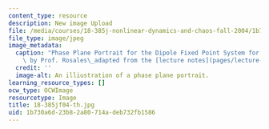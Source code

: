```yaml
---
content_type: resource
description: New image Upload
file: /media/courses/18-385j-nonlinear-dynamics-and-chaos-fall-2004/1b730a6d23b82a80714adeb732fb1586_18-385jf04-th.jpg
file_type: image/jpeg
image_metadata:
  caption: "Phase Plane Portrait for the Dipole Fixed Point System for n = 1. (Image\
    \ by Prof. Rosales\_adapted from the [lecture notes](pages/lecture-notes).)"
  credit: ''
  image-alt: An illiustration of a phase plane portrait.
learning_resource_types: []
ocw_type: OCWImage
resourcetype: Image
title: 18-385jf04-th.jpg
uid: 1b730a6d-23b8-2a80-714a-deb732fb1586
---
```

